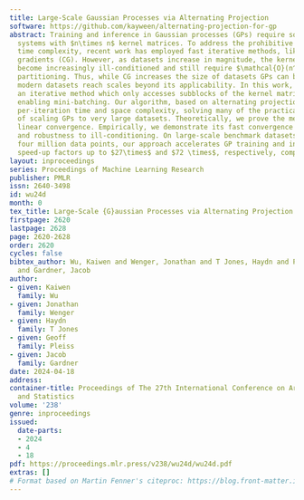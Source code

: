 ```yaml
---
title: Large-Scale Gaussian Processes via Alternating Projection
software: https://github.com/kayween/alternating-projection-for-gp
abstract: Training and inference in Gaussian processes (GPs) require solving linear
  systems with $n\times n$ kernel matrices. To address the prohibitive $\mathcal{O}(n^3)$
  time complexity, recent work has employed fast iterative methods, like conjugate
  gradients (CG). However, as datasets increase in magnitude, the kernel matrices
  become increasingly ill-conditioned and still require $\mathcal{O}(n^2)$ space without
  partitioning. Thus, while CG increases the size of datasets GPs can be trained on,
  modern datasets reach scales beyond its applicability. In this work, we propose
  an iterative method which only accesses subblocks of the kernel matrix, effectively
  enabling mini-batching. Our algorithm, based on alternating projection, has $\mathcal{O}(n)$
  per-iteration time and space complexity, solving many of the practical challenges
  of scaling GPs to very large datasets. Theoretically, we prove the method enjoys
  linear convergence. Empirically, we demonstrate its fast convergence in practice
  and robustness to ill-conditioning. On large-scale benchmark datasets with up to
  four million data points, our approach accelerates GP training and inference by
  speed-up factors up to $27\times$ and $72 \times$, respectively, compared to CG.
layout: inproceedings
series: Proceedings of Machine Learning Research
publisher: PMLR
issn: 2640-3498
id: wu24d
month: 0
tex_title: Large-Scale {G}aussian Processes via Alternating Projection
firstpage: 2620
lastpage: 2628
page: 2620-2628
order: 2620
cycles: false
bibtex_author: Wu, Kaiwen and Wenger, Jonathan and T Jones, Haydn and Pleiss, Geoff
  and Gardner, Jacob
author:
- given: Kaiwen
  family: Wu
- given: Jonathan
  family: Wenger
- given: Haydn
  family: T Jones
- given: Geoff
  family: Pleiss
- given: Jacob
  family: Gardner
date: 2024-04-18
address:
container-title: Proceedings of The 27th International Conference on Artificial Intelligence
  and Statistics
volume: '238'
genre: inproceedings
issued:
  date-parts:
  - 2024
  - 4
  - 18
pdf: https://proceedings.mlr.press/v238/wu24d/wu24d.pdf
extras: []
# Format based on Martin Fenner's citeproc: https://blog.front-matter.io/posts/citeproc-yaml-for-bibliographies/
---
```

